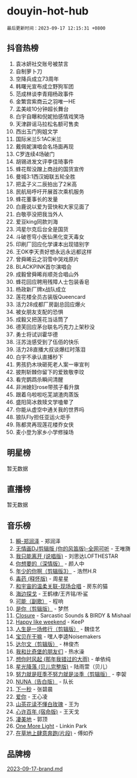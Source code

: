 # douyin-hot-hub

`最后更新时间：2023-09-17 12:15:31 +0800`

## 抖音热榜

1. 袁冰妍社交账号被禁言
1. 自制萝卜刀
1. 空降兵成立73周年
1. 韩曙光宣布成立野狗军团
1. 范成林谈李青翔杨政事件
1. 金繁宫紫商云之羽唯一HE
1. 孟美岐10分钟超长舞台
1. 白宇自曝和倪妮拍感情戏笑场
1. 天津辟谣马拉松名额可售卖
1. 西出玉门狗姐文学
1. 国际米兰5:1AC米兰
1. 戴佩妮演唱会名场面再现
1. C罗连续4场破门
1. 胡锡进发文评李佳琦事件
1. 蜂花帮没蹭上商战的国货宣传
1. 曼城3:1西汉姆联五轮全胜
1. 把孟子义二辰拍出了2米高
1. 民航局呼吁开展首次乘机服务
1. 蜂花董事长的发量
1. 白鹿说以爱为营快和大家见面了
1. 白敬亭没把我当外人
1. 爱豆king同款刘海
1. 鸿星尔克后台全是国货
1. 斗破苍穹小医仙黑化变天毒女
1. 印刷厂回应化学课本出现错别字
1. 王OK李天责好想永远永远都这样
1. 曾舜晞云之羽雪中哭戏原片
1. BLACKPINK首尔演唱会
1. 成毅曾舜晞肖顺尧合唱山外
1. 蜂花回应聘用残障人士包装香皂
1. 杨政新厂牌x战队成立
1. 莲花楼全员古装版Queencard
1. 活力28成都厂房副总回应爆火
1. 被女朋友支配的恐惧
1. 成毅又把莲花当话筒了
1. 德芙回应茅台联名巧克力上架秒没
1. 勇士将试训霍华德
1. 汪苏泷感受到了伍佰的快乐
1. 活力28直播大叔谈爆红时落泪
1. 白宇不承认直播秒下
1. 男孩扔木块砸死老人案一审宣判
1. 披荆斩棘你留下的爱致敬李玟
1. 看完鹦鹉杀瞬间清醒
1. 非洲媳妇rose带孩子看升旗
1. 跟着乌啦啦吃芜湖渣肉蒸饭
1. 盛阳简冰救赎文学嗑晕了
1. 你能从虚空中通关我的世界吗
1. 狼队Fly担任亚运火炬手
1. 陈都灵再现莲花楼乔女侠
1. 麦小登为家乡小学修操场

## 明星榜

暂无数据

## 直播榜

暂无数据

## 音乐榜

1. [瞬-郑润泽](https://sf3-cdn-tos.douyinstatic.com/obj/tos-cn-ve-2774/oYXHIohzvbNAzBhHgyksWpRM4bfkDsBdBDAynw) - 郑润泽
1. [无情画DJ剪辑版 (你的风笛版)-全网可听](https://sf6-cdn-tos.douyinstatic.com/obj/tos-cn-ve-2774/oAjAQCzkfhUUdip24sc3BAIW1NyIMoFNwyMS8h) - 王唯旖
1. [我只能离开 (说唱版)](https://sf6-cdn-tos.douyinstatic.com/obj/tos-cn-ve-2774/oA7eutBAQjZQDuej2bOyxYUvk6PSqnYx8TDgCB) - 刘思达LOFTHESTAR
1. [你想要的（深情版）](https://sf6-cdn-tos.douyinstatic.com/obj/tos-cn-ve-2774/oIMnk8GFpoYUtBP39qsBLeMCDPQxxYcI4gbeZS) - 颜人中
1. [年少的你啊（剪辑版3）](https://sf3-cdn-tos.douyinstatic.com/obj/tos-cn-ve-2774/oo2vDGhzyAtN1QLfh5k1iBIpWAv2NOZQysM5tK) - 浩然H.R
1. [毒药 (释怀版)](https://sf3-cdn-tos.douyinstatic.com/obj/tos-cn-ve-2774/oYILMEAzspdZBIzy4frJNB8ZHPHWAhiwowd4Ad) - 周星星
1. [和宇宙的温柔关联-现场合唱](https://sf3-cdn-tos.douyinstatic.com/obj/tos-cn-ve-2774/o0hONGDYQBgk0e5bqDeQOonVmncA6tC2nBwZLT) - 房东的猫
1. [海边探戈](https://sf6-cdn-tos.douyinstatic.com/obj/tos-cn-ve-2774/os9gE0VQCGqt6VQkZDyBBYvfSDY0QFe3vVmubn) - 王鹤棣/王齐铭/朴鲨
1. [可能（副歌）](https://sf3-cdn-tos.douyinstatic.com/obj/tos-cn-ve-2774/cde1731888894259b333569393c2fb51) - 程响
1. [是你（剪辑版）](https://sf3-cdn-tos.douyinstatic.com/obj/tos-cn-ve-2774/46019dae783c4c969944217fe1cfafc4) - 梦然
1. [Closure](https://sf6-cdn-tos.douyinstatic.com/obj/tos-cn-ve-2774/84f7422b29f94b78a5f3b0386275db35) - Sarcastic Sounds & BIRDY & Mishaal
1. [Happy like weekend](https://sf6-cdn-tos.douyinstatic.com/obj/tos-cn-ve-2774/o0OfAnfYcF4hwK8mwGGQx597Wf1QAOb9KehnDk) - KeeP
1. [人生是一场修行（剪辑版）](https://sf3-cdn-tos.douyinstatic.com/obj/tos-cn-ve-2774/o0sAifg0HRuNkBG4VyVJBzh0UdIWMRjxzm0zhQ) - 魏佳艺
1. [宝贝在干嘛](https://sf3-cdn-tos.douyinstatic.com/obj/tos-cn-ve-2774/okW4hBCfJI5B2ZEgTCtikhMW7IafzNrBQIYkpJ) - 嘿人李逵Noisemakers
1. [达尔文（剪辑版）](https://sf6-cdn-tos.douyinstatic.com/obj/tos-cn-ve-2774/oQuPQQmEgnCeZsgKQ78VBZjNVtegzBGpoSbQPD) - 林俊杰
1. [我和比奇堡的朋友们](https://sf6-cdn-tos.douyinstatic.com/obj/tos-cn-ve-2774/f0505db981ea4a6d91453a15924a82aa) - 热水澡
1. [想你时风起 (那年我错过的大雨)](https://sf3-cdn-tos.douyinstatic.com/obj/tos-cn-ve-2774/ooR7G8ftDMzIgnxa0HbReM4CZ74qknQABLtHB1) - 单依纯
1. [星光降落 (贝儿完整版)](https://sf3-cdn-tos.douyinstatic.com/obj/tos-cn-ve-2774/okwB9hAwyAtsFFkFBzAX1hOOfQuIoMNs0W2Mwr) - 陆雨萱（贝儿）
1. [努力就是旺季不努力就是淡季（剪辑版）](https://sf3-cdn-tos.douyinstatic.com/obj/tos-cn-ve-2774/o4dAb7kbHfZCDv9tePCcuQYnpgyClTtB2Fb7vA) - 李袈
1. [NUNA（告白版）](https://sf3-cdn-tos.douyinstatic.com/obj/tos-cn-ve-2774/a65828cbd8ce41a78a430a58b49f4feb) - 队长
1. [下一秒](https://sf6-cdn-tos.douyinstatic.com/obj/tos-cn-ve-2774/16eedda97153423db2501ff6373be86a) - 张碧晨
1. [爱你](https://sf3-cdn-tos.douyinstatic.com/obj/tos-cn-ve-2774/738d8b240f1e4519b44cf31c84e02e24) - 王心凌
1. [山茶花读不懂白玫瑰](https://sf6-cdn-tos.douyinstatic.com/obj/tos-cn-ve-2774/osfn8B7DktrRHEPJgPCfDbw7QDQEkwC16BxZg9) - 王为
1. [心许百年 (宿命版)](https://sf3-cdn-tos.douyinstatic.com/obj/tos-cn-ve-2774/oM4tBu7QOMCTVT7rK1Pe5NHGFghPMBzykI9ZBf) - 王天戈
1. [凄美地](https://sf6-cdn-tos.douyinstatic.com/obj/tos-cn-ve-2774/oshF4RgFMhmTSa4jCaHNUXI0NetFtBBQBzBZdf) - 郭顶
1. [One More Light](https://sf6-cdn-tos.douyinstatic.com/obj/tos-cn-ve-2774/okIBCInhecoGOE5h6ZvqCBYtfXCIMQEbgkRKgD) - Linkin Park
1. [在草地上肆意奔跑(片段)](https://sf6-cdn-tos.douyinstatic.com/obj/tos-cn-ve-2774/8831d494742f45dabdfa8adb8b817259) - 傅如乔

## 品牌榜

[2023-09-17-brand.md](2023-09-17-brand.md)
